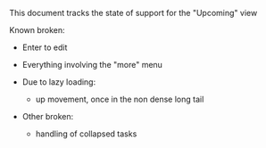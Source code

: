 This document tracks the state of support for the "Upcoming" view

Known broken:

* Enter to edit

* Everything involving the "more" menu

* Due to lazy loading:

  - up movement, once in the non dense long tail

* Other broken:

  - handling of collapsed tasks
